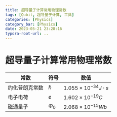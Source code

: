 ```yaml
---
title: 超导量子计算常用物理常数
tags: [Qubit, 超导量子计算, 工具]
categories: [Physics]
category_bar: [Physics]
date: 2023-05-21 23:28:16
typora-root-url: ..
---
```


# 超导量子计算常用物理常数

| 常数           | 符号     | 数值                          |
| -------------- | -------- | ----------------------------- |
| 约化普朗克常数 | $\hbar$  | $1.055\times10^{-34}J\cdot s$ |
| 电子电荷       | $e$      | $1.602\times10^{-19}C$        |
| 磁通量子       | $\Phi_0$ | $2.068\times10^{-15}Wb$       |
